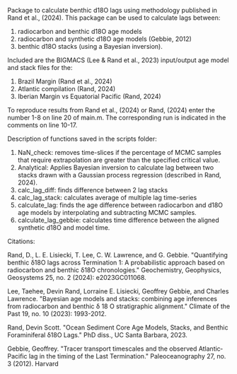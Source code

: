 Package to calculate benthic d18O lags using methodology published in Rand et al., (2024). This package can be used to calculate lags between: 
  1. radiocarbon and benthic d18O age models
  2. radiocarbon and synthetic d18O age models (Gebbie, 2012)
  3. benthic d18O stacks (using a Bayesian inversion).

Included are the BIGMACS (Lee & Rand et al., 2023) input/output age model and stack files for the: 
  1. Brazil Margin (Rand et al., 2024)
  2. Atlantic compilation (Rand, 2024)
  3. Iberian Margin vs Equatorial Pacific (Rand, 2024)

To reproduce results from Rand et al., (2024) or Rand, (2024) enter the number 1-8 on line 20 of main.m. The corresponding run is indicated in the comments on line 10-17. 

Description of functions saved in the scripts folder:
  1. NaN_check: removes time-slices if the percentage of MCMC samples that require extrapolation are greater than the specified critical value.
  2. Analytical: Applies Bayesian inversion to calculate lag between two stacks drawn with a Gaussian process regression (described in Rand, 2024).
  3. calc_lag_diff: finds difference between 2 lag stacks
  4. calc_lag_stack: calculates average of multiple lag time-series
  5. calculate_lag: finds the age difference between radiocarbon and d18O age models by interpolating and subtracting MCMC samples.
  6. calculate_lag_gebbie: calculates time difference between the aligned synthetic d18O and model time.

Citations:

Rand, D., L. E. Lisiecki, T. Lee, C. W. Lawrence, and G. Gebbie. "Quantifying benthic δ18O lags across Termination 1: A probabilistic approach based on radiocarbon and benthic δ18O chronologies." Geochemistry, Geophysics, Geosystems 25, no. 2 (2024): e2023GC011068.

Lee, Taehee, Devin Rand, Lorraine E. Lisiecki, Geoffrey Gebbie, and Charles Lawrence. "Bayesian age models and stacks: combining age inferences from radiocarbon and benthic δ 18 O stratigraphic alignment." Climate of the Past 19, no. 10 (2023): 1993-2012.

Rand, Devin Scott. "Ocean Sediment Core Age Models, Stacks, and Benthic Foraminiferal δ18O Lags." PhD diss., UC Santa Barbara, 2023.

Gebbie, Geoffrey. "Tracer transport timescales and the observed Atlantic‐Pacific lag in the timing of the Last Termination." Paleoceanography 27, no. 3 (2012).
Harvard	

